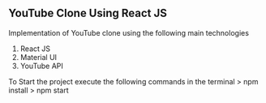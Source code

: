 ## YouTube Clone Using React JS

Implementation of YouTube clone using the following main technologies
  1. React JS
  2. Material UI
  3. YouTube API

To Start the project execute the following commands in the terminal
    > npm install
    > npm start


